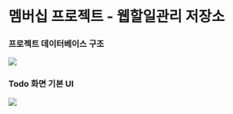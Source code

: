 # 멤버십 프로젝트 - 웹할일관리 저장소

### 프로젝트 데이터베이스 구조

![](https://i.imgur.com/XWhvFJ1.png)



### Todo 화면 기본 UI

![](https://i.imgur.com/upRKbc5.png)



